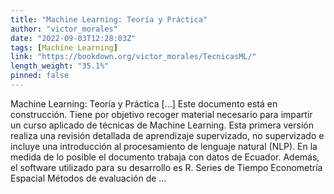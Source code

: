 ```yaml
---
title: "Machine Learning: Teoría y Práctica"
author: "victor_morales"
date: "2022-09-03T12:28:03Z"
tags: [Machine Learning]
link: "https://bookdown.org/victor_morales/TecnicasML/"
length_weight: "35.1%"
pinned: false
---
```


Machine Learning: Teoría y Práctica [...] Este documento está en construcción. Tiene por objetivo recoger material necesario para impartir un curso aplicado de técnicas de Machine Learning. Esta primera versión realiza una revisión detallada de aprendizaje supervizado, no supervizado e incluye una introducción al procesamiento de lenguaje natural (NLP). En la medida de lo posible el documento trabaja con datos de Ecuador. Además, el software utilizado para su desarrollo es R. Series de Tiempo Econometría Espacial Métodos de evaluación de ...
